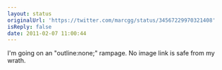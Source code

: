 ```yaml
---
layout: status
originalUrl: 'https://twitter.com/marcgg/status/34567229970321408'
isReply: false
date: 2011-02-07 11:00:44
---
```


I'm going on an "outline:none;" rampage. No image link is safe from my wrath.
